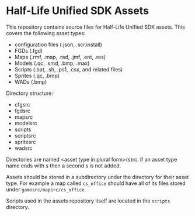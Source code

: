 # Half-Life Unified SDK Assets

This repository contains source files for Half-Life Unified SDK assets. This covers the following asset types:
* configuration files (.json, .scr.install)
* FGDs (.fgd)
* Maps (.rmf, .map, .rad, .jmf, .ent, .res)
* Models (.qc, .smd, .bmp, .max)
* Scripts (.bat, .sh, .ps1, .csx, and related files)
* Sprites (.qc, .bmp)
* WADs (.bmp)

Directory structure:
* cfgsrc
* fgdsrc
* mapsrc
* modelsrc
* scripts
* scriptsrc
* spritesrc
* wadsrc
	
Directories are named &lt;asset type in plural form&gt;(s)rc. if an asset type name ends with s then a second s is not added.

Assets should be stored in a subdirectory under the directory for their asset type.
For example a map called `cs_office` should have all of its files stored under `gamesrc/mapsrc/cs_office`.

Scripts used in the assets repository itself are located in the `scripts` directory.
